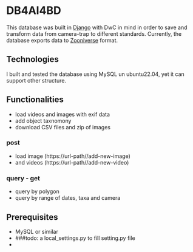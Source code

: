 # DB4AI4BD

This database was built in [Django](https://www.djangoproject.com/) with DwC in mind in order to save and transform data from camera-trap to different standards.
Currently, the database exports data to [Zooniverse](https://www.zooniverse.org/) format.

## Technologies
I built and tested the database using MySQL un ubuntu22.04, yet it can support other structure.

## Functionalities
- load videos and images with exif data
- add object taxnomony
- download CSV files and zip of images

### post 
- load image (https://url-path//add-new-image)
- and videos (https://url-path//add-new-video)

### query - get
- query by polygon
- query by range of dates, taxa and camera

## Prerequisites
- MySQL or similar
- ###todo: a local_settings.py to fill setting.py file 
- 

